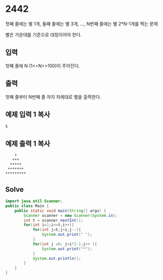 # 2442

첫째 줄에는 별 1개, 둘째 줄에는 별 3개, ..., N번째 줄에는 별 2*N-1개를 찍는 문제

별은 가운데를 기준으로 대칭이어야 한다.

## 입력

첫째 줄에 N (1<=N<=100)이 주어진다.

## 출력

첫째 줄부터 N번째 줄 까지 차례대로 별을 출력한다.

## 예제 입력 1 복사

```
5
```

## 예제 출력 1 복사

```
    *
   ***
  *****
 *******
*********
```

## Solve

```java
import java.util.Scanner;
public class Main {
    public static void main(String[] args) {
        Scanner scanner = new Scanner(System.in);
        int t = scanner.nextInt();
        for(int i=1;i<=t;i++){
            for(int j=t;j>i;j--){
                System.out.print(" ");
            }
            for(int j =0; j<i*2-1;j++ ){
                System.out.print("*");
            }
            System.out.println();
        }
    }
}
```

